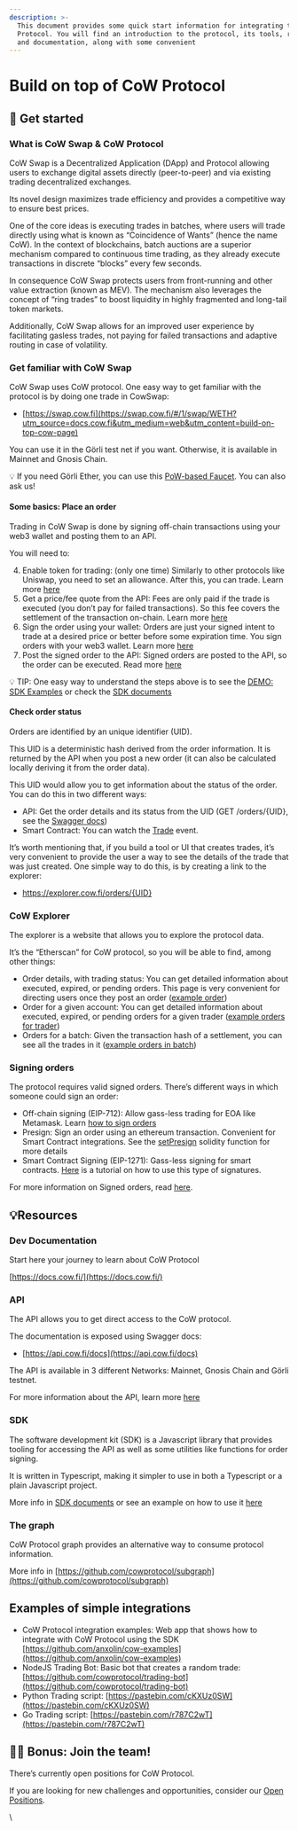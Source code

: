 ```yaml
---
description: >-
  This document provides some quick start information for integrating to CoW
  Protocol. You will find an introduction to the protocol, its tools, resources,
  and documentation, along with some convenient
---
```


# Build on top of CoW Protocol

## 🏁 Get started

### What is CoW Swap & CoW Protocol

CoW Swap is a Decentralized Application (DApp) and Protocol allowing users to exchange digital assets directly (peer-to-peer) and via existing trading decentralized exchanges.

Its novel design maximizes trade efficiency and provides a competitive way to ensure best prices.

One of the core ideas is executing trades in batches, where users will trade directly using what is known as “Coincidence of Wants” (hence the name CoW). In the context of blockchains, batch auctions are a superior mechanism compared to continuous time trading, as they already execute transactions in discrete “blocks” every few seconds.

In consequence CoW Swap protects users from front-running and other value extraction (known as MEV). The mechanism also leverages the concept of “ring trades” to boost liquidity in highly fragmented and long-tail token markets.

Additionally, CoW Swap allows for an improved user experience by facilitating gasless trades, not paying for failed transactions and adaptive routing in case of volatility.

### Get familiar with CoW Swap

CoW Swap uses CoW protocol. One easy way to get familiar with the protocol is by doing one trade in CowSwap:

- [https://swap.cow.fi](https://swap.cow.fi/#/1/swap/WETH?utm_source=docs.cow.fi&utm_medium=web&utm_content=build-on-top-cow-page)

You can use it in the Görli test net if you want. Otherwise, it is available in Mainnet and Gnosis Chain.

💡 If you need Görli Ether, you can use this [PoW-based Faucet](https://goerli-faucet.pk910.de/). You can also ask us!

#### Some basics: Place an order

Trading in CoW Swap is done by signing off-chain transactions using your web3 wallet and posting them to an API.

You will need to:

4. Enable token for trading: (only one time) Similarly to other protocols like Uniswap, you need to set an allowance. After this, you can trade. Learn more [here](https://docs.cow.fi/tutorials/how-to-submit-orders-via-the-api/1.-set-allowance-for-the-sell-token)
5. Get a price/fee quote from the API: Fees are only paid if the trade is executed (you don’t pay for failed transactions). So this fee covers the settlement of the transaction on-chain. Learn more [here](https://docs.cow.fi/tutorials/how-to-submit-orders-via-the-api/2.-query-the-fee-endpoint)
6. Sign the order using your wallet: Orders are just your signed intent to trade at a desired price or better before some expiration time. You sign orders with your web3 wallet. Learn more [here](https://docs.cow.fi/tutorials/how-to-submit-orders-via-the-api/4.-signing-the-order)
7. Post the signed order to the API: Signed orders are posted to the API, so the order can be executed. Read more [here](https://docs.cow.fi/tutorials/how-to-submit-orders-via-the-api/5.-placing-the-order)

💡 TIP: One easy way to understand the steps above is to see the [DEMO: SDK Examples](https://vigilant-heisenberg-dba3c1.netlify.app/) or check the [SDK documents](https://docs.cow.fi/cow-sdk)

#### Check order status

Orders are identified by an unique identifier (UID).

This UID is a deterministic hash derived from the order information. It is returned by the API when you post a new order (it can also be calculated locally deriving it from the order data).

This UID would allow you to get information about the status of the order. You can do this in two different ways:

- API: Get the order details and its status from the UID (GET /orders/{UID}, see the [Swagger docs](https://api.cow.fi/docs/#/default/get_api_v1_orders__UID_))
- Smart Contract: You can watch the [Trade](https://github.com/cowprotocol/contracts/blob/main/src/contracts/GPv2Settlement.sol#L50) event.

It’s worth mentioning that, if you build a tool or UI that creates trades, it’s very convenient to provide the user a way to see the details of the trade that was just created. One simple way to do this, is by creating a link to the explorer:

- https://explorer.cow.fi/orders/{UID}

### CoW Explorer

The explorer is a website that allows you to explore the protocol data.

It’s the “Etherscan” for CoW protocol, so you will be able to find, among other things:

- Order details, with trading status: You can get detailed information about executed, expired, or pending orders. This page is very convenient for directing users once they post an order ([example order](https://explorer.cow.fi/orders/0xa64f3559e33edebd2a1701050db6dff8089c7c42c4d2d842669466c4693d698100000000005ef87f8ca7014309ece7260bbcdaeb61f0377d))
- Order for a given account: You can get detailed information about executed, expired, or pending orders for a given trader ([example orders for trader](https://explorer.cow.fi/address/0x00000000005ef87f8ca7014309ece7260bbcdaeb))
- Orders for a batch: Given the transaction hash of a settlement, you can see all the trades in it ([example orders in batch](https://explorer.cow.fi/tx/0xd25f7457f4a2ce993a3314858f50f0144606e0c3afe7b3da6416814598afb87b))

### Signing orders

The protocol requires valid signed orders. There’s different ways in which someone could sign an order:

- Off-chain signing (EIP-712): Allow gass-less trading for EOA like Metamask. Learn [how to sign orders](https://docs.cow.fi/tutorials/how-to-submit-orders-via-the-api/4.-signing-the-order)
- Presign: Sign an order using an ethereum transaction. Convenient for Smart Contract integrations. See the [setPresign](https://github.com/cowprotocol/contracts/blob/7842d494c63224387e7e67f75bcd31775543098c/src/contracts/mixins/GPv2Signing.sol#L86) solidity function for more details
- Smart Contract Signing (EIP-1271): Gass-less signing for smart contracts. [Here](https://docs.cow.fi/tutorials/how-to-place-erc-1271-smart-contract-orders) is a tutorial on how to use this type of signatures.

For more information on Signed orders, read [here](https://docs.cow.fi/overview/signed-orders).

## 💡Resources

### Dev Documentation

Start here your journey to learn about CoW Protocol

[https://docs.cow.fi/](https://docs.cow.fi/)

### API

The API allows you to get direct access to the CoW protocol.

The documentation is exposed using Swagger docs:

- [https://api.cow.fi/docs](https://api.cow.fi/docs)

The API is available in 3 different Networks: Mainnet, Gnosis Chain and Görli testnet.

For more information about the API, learn more [here](https://docs.cow.fi/tutorials/how-to-submit-orders-via-the-api/5.-placing-the-order)

### SDK

The software development kit (SDK) is a Javascript library that provides tooling for accessing the API as well as some utilities like functions for order signing.

It is written in Typescript, making it simpler to use in both a Typescript or a plain Javascript project.

More info in [SDK documents](https://docs.cow.fi/cow-sdk) or see an example on how to use it [here](https://github.com/anxolin/cow-examples/blob/main/src/pages/api/Orders.js#L6)

### The graph

CoW Protocol graph provides an alternative way to consume protocol information.

More info in [https://github.com/cowprotocol/subgraph](https://github.com/cowprotocol/subgraph)

## Examples of simple integrations

- CoW Protocol integration examples: Web app that shows how to integrate with CoW Protocol using the SDK [https://github.com/anxolin/cow-examples](https://github.com/anxolin/cow-examples)
- NodeJS Trading Bot: Basic bot that creates a random trade: [https://github.com/cowprotocol/trading-bot](https://github.com/cowprotocol/trading-bot)
- Python Trading script: [https://pastebin.com/cKXUz0SW](https://pastebin.com/cKXUz0SW)
- Go Trading script: [https://pastebin.com/r787C2wT](https://pastebin.com/r787C2wT)

## 👩‍🌾 Bonus: Join the team!

There’s currently open positions for CoW Protocol.

If you are looking for new challenges and opportunities, consider our [Open Positions](https://cow.fi/jobs).

\
